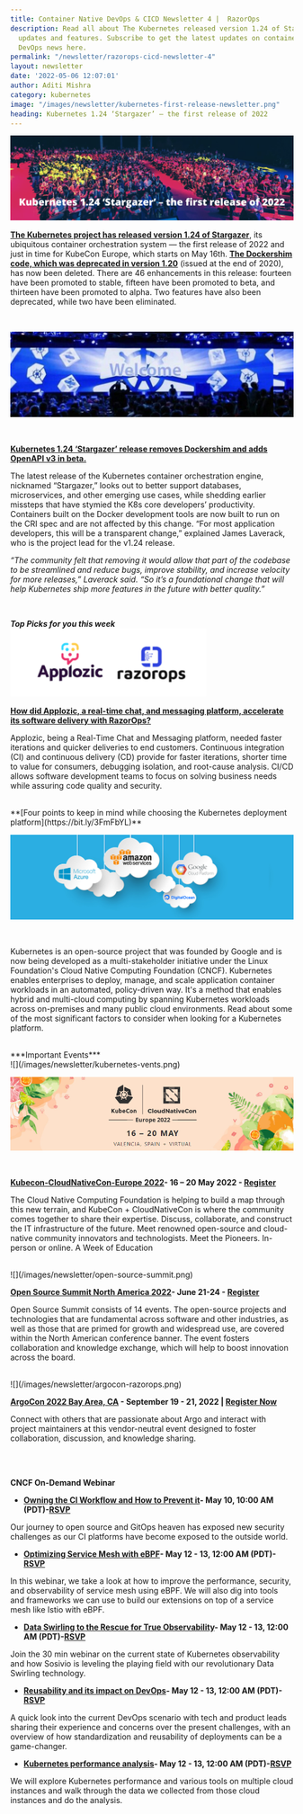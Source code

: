 ```yaml
---
title: Container Native DevOps & CICD Newsletter 4 |  RazorOps
description: Read all about The Kubernetes released version 1.24 of Stargazer, its
  updates and features. Subscribe to get the latest updates on container-native &
  DevOps news here.
permalink: "/newsletter/razorops-cicd-newsletter-4"
layout: newsletter
date: '2022-05-06 12:07:01'
author: Aditi Mishra
category: kubernetes
image: "/images/newsletter/kubernetes-first-release-newsletter.png"
heading: Kubernetes 1.24 ‘Stargazer’ – the first release of 2022
---
```


![](/images/newsletter/kubernetes-first-release-newsletter.png)
<br>

**[The Kubernetes project has released version 1.24 of Stargazer](https://kubernetes.io/blog/2022/05/03/kubernetes-1-24-release-announcement/)**, its ubiquitous container orchestration system — the first release of 2022 and just in time for KubeCon Europe, which starts on May 16th. **[The Dockershim code, which was deprecated in version 1.20](https://kubernetes.io/blog/2020/12/02/dockershim-faq/)** (issued at the end of 2020), has now been deleted. There are 46 enhancements in this release: fourteen have been promoted to stable, fifteen have been promoted to beta, and thirteen have been promoted to alpha. Two features have also been deprecated, while two have been eliminated.

<br>

![](/images/newsletter/dockershim-release.png)

<br>

**[Kubernetes 1.24 ‘Stargazer’ release removes Dockershim and adds OpenAPI v3 in beta.](https://github.com/kubernetes/enhancements/issues/2896)**

The latest release of the Kubernetes container orchestration engine, nicknamed “Stargazer,” looks out to better support databases, microservices, and other emerging use cases, while shedding earlier missteps that have stymied the K8s core developers’ productivity. Containers built on the Docker development tools are now built to run on the CRI spec and are not affected by this change. “For most application developers, this will be a transparent change,” explained James Laverack, who is the project lead for the v1.24 release.


*“The community felt that removing it would allow that part of the codebase to be streamlined and reduce bugs, improve stability, and increase velocity for more releases,” Laverack said. “So it’s a foundational change that will help Kubernetes ship more features in the future with better quality.”*

<br>

***Top Picks for you this week***
![](/images/newsletter/applozix-razorops.png)
<br>

**[How did Applozic, a real-time chat, and messaging platform, accelerate its software delivery with RazorOps?](https://bit.ly/3KUGK1b)**

Applozic, being a Real-Time Chat and Messaging platform, needed faster iterations and quicker deliveries to end customers. Continuous integration (CI) and continuous delivery (CD) provide for faster iterations, shorter time to value for consumers, debugging isolation, and root-cause analysis. CI/CD allows software development teams to focus on solving business needs while assuring code quality and security.

<br>
**[Four points to keep in mind while choosing the Kubernetes deployment platform](https://bit.ly/3FmFbYL)**

![](/images/newsletter/all-cloud-partners.png)

<br>

Kubernetes is an open-source project that was founded by Google and is now being developed as a multi-stakeholder initiative under the Linux Foundation's Cloud Native Computing Foundation (CNCF). Kubernetes enables enterprises to deploy, manage, and scale application container workloads in an automated, policy-driven way. It's a method that enables hybrid and multi-cloud computing by spanning Kubernetes workloads across on-premises and many public cloud environments. Read about some of the most significant factors to consider when looking for a Kubernetes platform.


<br>
***Important Events***

<br>
![](/images/newsletter/kubernetes-vents.png)

<br>

![](/images/newsletter/kubecon-cloudnativecon.png)

<br>

**[Kubecon-CloudNativeCon-Europe 2022](https://events.linuxfoundation.org/kubecon-cloudnativecon-europe/?utm_source=Google&utm_medium=Search&utm_campaign=KC+EU+2022&utm_id=KC+EU+2022&gclid=CjwKCAjw9qiTBhBbEiwAp-GE0YES7xnFJMq8m0yMEXAaB87XAcasOsyABVIgWStR-5JbE2Rua1t5lBoCxF0QAvD_BwE)- 16 – 20 May 2022 - [Register](https://events.linuxfoundation.org/kubecon-cloudnativecon-europe/register/)**
<br>

The Cloud Native Computing Foundation is helping to build a map through this new terrain, and KubeCon + CloudNativeCon is where the community comes together to share their expertise. Discuss, collaborate, and construct the IT infrastructure of the future. Meet renowned open-source and cloud-native community innovators and technologists. Meet the Pioneers. In-person or online. A Week of Education

<br>
![](/images/newsletter/open-source-summit.png)

<br>

**[Open Source Summit North America 2022](https://events.linuxfoundation.org/open-source-summit-north-america/)- June 21-24 - [Register](https://events.linuxfoundation.org/open-source-summit-north-america/)**
<br>

Open Source Summit consists of 14 events. The open-source projects and technologies that are fundamental across software and other industries, as well as those that are primed for growth and widespread use, are covered within the North American conference banner. The event fosters collaboration and knowledge exchange, which will help to boost innovation across the board.

<br>
![](/images/newsletter/argocon-razorops.png)

<br>

**[ArgoCon 2022 Bay Area, CA](https://events.linuxfoundation.org/argocon/) - September 19 - 21, 2022 | [Register Now](https://events.linuxfoundation.org/argocon/register/)**
<br>

Connect with others that are passionate about Argo and interact with project maintainers at this vendor-neutral event designed to foster collaboration, discussion, and knowledge sharing.


<br>
<br>

**CNCF On-Demand Webinar**

* **[Owning the CI Workflow and How to Prevent it](https://community.cncf.io/events/details/cncf-cncf-online-programs-presents-cncf-live-webinar-owning-the-ci-workflow-and-how-to-prevent-it/)- May 10, 10:00 AM (PDT)-[RSVP](https://community.cncf.io/accounts/login/?next=/events/details/cncf-cncf-online-programs-presents-cncf-live-webinar-owning-the-ci-workflow-and-how-to-prevent-it/)**

Our journey to open source and GitOps heaven has exposed new security challenges as our CI platforms have become exposed to the outside world.


* **[Optimizing Service Mesh with eBPF](https://community.cncf.io/events/details/cncf-cncf-online-programs-presents-cncf-on-demand-webinar-optimizing-service-mesh-with-ebpf/)- May 12 - 13, 12:00 AM (PDT)-[RSVP](https://community.cncf.io/accounts/login/?next=/events/details/cncf-cncf-online-programs-presents-cncf-live-webinar-owning-the-ci-workflow-and-how-to-prevent-it/)**

In this webinar, we take a look at how to improve the performance, security, and observability of service mesh using eBPF. We will also dig into tools and frameworks we can use to build our extensions on top of a service mesh like Istio with eBPF.


* **[Data Swirling to the Rescue for True Observability](https://community.cncf.io/events/details/cncf-cncf-online-programs-presents-cncf-on-demand-webinar-data-swirling-to-the-rescue-for-true-observability/)- May 12 - 13, 12:00 AM (PDT)-[RSVP](https://community.cncf.io/accounts/login/?next=/events/details/cncf-cncf-online-programs-presents-cncf-live-webinar-owning-the-ci-workflow-and-how-to-prevent-it/)** 

Join the 30 min webinar on the current state of Kubernetes observability and how Sosivio is leveling the playing field with our revolutionary Data Swirling technology.


* **[Reusability and its impact on DevOps](https://community.cncf.io/events/details/cncf-cncf-online-programs-presents-cncf-on-demand-webinar-reusability-and-its-impact-on-devops/)- May 12 - 13, 12:00 AM (PDT)-[RSVP](https://community.cncf.io/accounts/login/?next=/events/details/cncf-cncf-online-programs-presents-cncf-live-webinar-owning-the-ci-workflow-and-how-to-prevent-it/)**

A quick look into the current DevOps scenario with tech and product leads sharing their experience and concerns over the present challenges, with an overview of how standardization and reusability of deployments can be a game-changer.
 
 
* **[Kubernetes performance analysis](https://community.cncf.io/events/details/cncf-cncf-online-programs-presents-cncf-on-demand-webinar-kubernetes-performance-analysis/)- May 12 - 13, 12:00 AM (PDT)-[RSVP](https://community.cncf.io/accounts/login/?next=/events/details/cncf-cncf-online-programs-presents-cncf-live-webinar-owning-the-ci-workflow-and-how-to-prevent-it/)** 

We will explore Kubernetes performance and various tools on multiple cloud instances and walk through the data we collected from those cloud instances and do the analysis.

<br>
<br>
<br>
